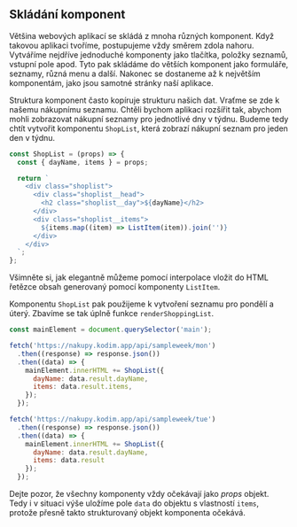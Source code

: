 ## Skládání komponent

Většina webových aplikací se skládá z mnoha různých komponent. Když takovou aplikaci tvoříme, postupujeme vždy směrem zdola nahoru. Vytváříme nejdříve jednoduché komponenty jako tlačítka, položky seznamů, vstupní pole apod. Tyto pak skládáme do větších komponent jako formuláře, seznamy, různá menu a další. Nakonec se dostaneme až k největším komponentám, jako jsou samotné stránky naší aplikace.

Struktura komponent často kopíruje strukturu našich dat. Vraťme se zde k našemu nákupnímu seznamu. Chtěli bychom aplikaci rozšířit tak, abychom mohli zobrazovat nákupní seznamy pro jednotlivé dny v týdnu. Budeme tedy chtít vytvořit komponentu `ShopList`, která zobrazí nákupní seznam pro jeden den v týdnu.

```js
const ShopList = (props) => {
  const { dayName, items } = props;

  return `
    <div class="shoplist">
      <div class="shoplist__head">
        <h2 class="shoplist__day">${dayName}</h2>
      </div>
      <div class="shoplist__items">
        ${items.map((item) => ListItem(item)).join('')}
      </div>
    </div>
  `;
};
```

Všimněte si, jak elegantně můžeme pomocí interpolace vložit do HTML řetězce obsah generovaný pomocí komponenty `ListItem`.

Komponentu `ShopList` pak použijeme k vytvoření seznamu pro pondělí a úterý. Zbavíme se tak úplně funkce `renderShoppingList`.

```js
const mainElement = document.querySelector('main');

fetch('https://nakupy.kodim.app/api/sampleweek/mon')
  .then((response) => response.json())
  .then((data) => {
    mainElement.innerHTML += ShopList({
      dayName: data.result.dayName,
      items: data.result.items,
    });
  });

fetch('https://nakupy.kodim.app/api/sampleweek/tue')
  .then((response) => response.json())
  .then((data) => {
    mainElement.innerHTML += ShopList({ 
      dayName: data.result.dayName,
      items: data.result
    });
  });
```

Dejte pozor, že všechny komponenty vždy očekávají jako _props_ objekt. Tedy i v situaci výše uložíme pole `data` do objektu s vlastností `items`, protože přesně takto strukturovaný objekt komponenta očekává.
